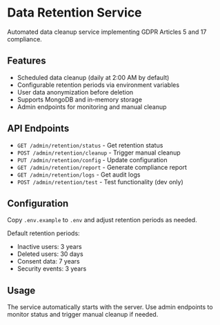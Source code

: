 # Data Retention Service

Automated data cleanup service implementing GDPR Articles 5 and 17 compliance.

## Features

- Scheduled data cleanup (daily at 2:00 AM by default)
- Configurable retention periods via environment variables
- User data anonymization before deletion
- Supports MongoDB and in-memory storage
- Admin endpoints for monitoring and manual cleanup

## API Endpoints

- `GET /admin/retention/status` - Get retention status
- `POST /admin/retention/cleanup` - Trigger manual cleanup
- `PUT /admin/retention/config` - Update configuration
- `GET /admin/retention/report` - Generate compliance report
- `GET /admin/retention/logs` - Get audit logs
- `POST /admin/retention/test` - Test functionality (dev only)

## Configuration

Copy `.env.example` to `.env` and adjust retention periods as needed.

Default retention periods:

- Inactive users: 3 years
- Deleted users: 30 days
- Consent data: 7 years
- Security events: 3 years

## Usage

The service automatically starts with the server. Use admin endpoints to monitor status and trigger manual cleanup if needed.
